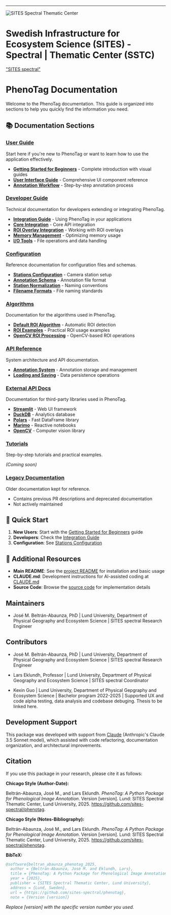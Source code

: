 ---
![SITES Spectral Thematic Center](https://h24-original.s3.amazonaws.com/231546/28893673-EQhe9.png "SITES Spectral Thematic Center")

# Swedish Infrastructure for Ecosystem Science (SITES) - Spectral | Thematic Center (SSTC)

["SITES spectral"](https://www.fieldsites.se/en-GB/sites-thematic-programs/sites-spectral-32634403)

# PhenoTag Documentation

Welcome to the PhenoTag documentation. This guide is organized into sections to help you quickly find the information you need.

## 📚 Documentation Sections

### [User Guide](./user-guide/)
Start here if you're new to PhenoTag or want to learn how to use the application effectively.

- [**Getting Started for Beginners**](./user-guide/phenotag_for_beginners.md) - Complete introduction with visual guides
- [**User Interface Guide**](./user-guide/ui_guide.md) - Comprehensive UI component reference
- [**Annotation Workflow**](./user-guide/popup_annotation_workflow.md) - Step-by-step annotation process

### [Developer Guide](./developer-guide/)
Technical documentation for developers extending or integrating PhenoTag.

- [**Integration Guide**](./developer-guide/phenotag_integration_guide.md) - Using PhenoTag in your applications
- [**Core Integration**](./developer-guide/phenotag_core_integration.md) - Core API integration
- [**ROI Overlay Integration**](./developer-guide/roi_overlay_integration_guide.md) - Working with ROI overlays
- [**Memory Management**](./developer-guide/memory_management_example.md) - Optimizing memory usage
- [**I/O Tools**](./developer-guide/io_tools.md) - File operations and data handling

### [Configuration](./configuration/)
Reference documentation for configuration files and schemas.

- [**Stations Configuration**](./configuration/stations_yaml_schema.md) - Camera station setup
- [**Annotation Schema**](./configuration/annotation_files_schema.md) - Annotation file format
- [**Station Normalization**](./configuration/station_name_normalization.md) - Naming conventions
- [**Filename Formats**](./configuration/filename_formats.md) - File naming standards

### [Algorithms](./algorithms/)
Documentation for the algorithms used in PhenoTag.

- [**Default ROI Algorithm**](./algorithms/default_roi_algorithm.md) - Automatic ROI detection
- [**ROI Examples**](./algorithms/default_roi_examples.md) - Practical ROI usage examples
- [**OpenCV ROI Processing**](./algorithms/opencv-roi-docs.md) - OpenCV-based ROI operations

### [API Reference](./api-reference/)
System architecture and API documentation.

- [**Annotation System**](./api-reference/annotation_system.md) - Annotation storage and management
- [**Loading and Saving**](./api-reference/annotation_loading_saving.md) - Data persistence operations

### [External API Docs](./external_api_docs/)
Documentation for third-party libraries used in PhenoTag.

- [**Streamlit**](./external_api_docs/streamlit/) - Web UI framework
- [**DuckDB**](./external_api_docs/duckdb/) - Analytics database
- [**Polars**](./external_api_docs/polars/) - Fast DataFrame library
- [**Marimo**](./external_api_docs/marimo/) - Reactive notebooks
- [**OpenCV**](./external_api_docs/opencv/) - Computer vision library

### [Tutorials](./tutorials/)
Step-by-step tutorials and practical examples.

*(Coming soon)*

### [Legacy Documentation](./legacy/)
Older documentation kept for reference.

- Contains previous PR descriptions and deprecated documentation
- Not actively maintained

## 🚀 Quick Start

1. **New Users**: Start with the [Getting Started for Beginners](./user-guide/phenotag_for_beginners.md) guide
2. **Developers**: Check the [Integration Guide](./developer-guide/phenotag_integration_guide.md)
3. **Configuration**: See [Stations Configuration](./configuration/stations_yaml_schema.md)

## 📖 Additional Resources

- **Main README**: See the [project README](../README.md) for installation and basic usage
- **CLAUDE.md**: Development instructions for AI-assisted coding at [CLAUDE.md](../CLAUDE.md)
- **Source Code**: Browse the [source code](../src/phenotag/) for implementation details

## Maintainers

* José M. Beltrán-Abaunza, PhD | Lund University, Department of Physical Geography and Ecosystem Science | SITES spectral Research Engineer

## Contributors

* José M. Beltrán-Abaunza, PhD | Lund University, Department of Physical Geography and Ecosystem Science | SITES spectral Research Engineer
* Lars Eklundh, Professor | Lund University, Department of Physical Geography and Ecosystem Science | SITES spectral Coordinator

* Kexin Guo | Lund University, Department of Physical Gepgraphy and Ecosystem Science | Bachelor program 2022-2025 | Supported UX and code alpha testing, data analysis and codebase debuging. Thesis to be linked here.


## Development Support

This package was developed with support from [Claude](https://claude.ai/code) (Anthropic's Claude 3.5 Sonnet model), which assisted with code refactoring, documentation organization, and architectural improvements.

## Citation

If you use this package in your research, please cite it as follows:

**Chicago Style (Author-Date):**

Beltrán-Abaunza, José M., and Lars Eklundh. *PhenoTag: A Python Package for Phenological Image Annotation*. Version [version]. Lund: SITES Spectral Thematic Center, Lund University, 2025. https://github.com/sites-spectral/phenotag.

**Chicago Style (Notes-Bibliography):**

Beltrán-Abaunza, José M., and Lars Eklundh. *PhenoTag: A Python Package for Phenological Image Annotation*. Version [version]. Lund: SITES Spectral Thematic Center, Lund University, 2025. https://github.com/sites-spectral/phenotag.

**BibTeX:**
```bibtex
@software{beltran_abaunza_phenotag_2025,
  author = {Beltrán-Abaunza, José M. and Eklundh, Lars},
  title = {PhenoTag: A Python Package for Phenological Image Annotation},
  year = {2025},
  publisher = {SITES Spectral Thematic Center, Lund University},
  address = {Lund, Sweden},
  url = {https://github.com/sites-spectral/phenotag},
  note = {Version [version]}
```

*Replace [version] with the specific version number you used.*